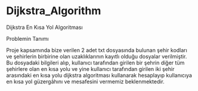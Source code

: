 # Dijkstra_Algorithm
 Dijkstra En Kısa Yol Algoritması

 Problemin Tanımı

Proje kapsamında bize verilen 2 adet txt dosyasında bulunan şehir kodları ve şehirlerin birbirine olan uzaklıklarının kayıtlı olduğu dosyalar verilmiştir. Bu dosyadaki bilgileri alıp, kullanıcı tarafından girilen bir şehrin diğer tüm şehirlere olan en kısa yolu ve yine kullanıcı tarafından girilen iki şehir arasındaki en kısa yolu dijkstra algoritması kullanarak hesaplayıp kullanıcıya en kısa yol güzergâhını ve mesafesini vermemiz beklenmektedir.
